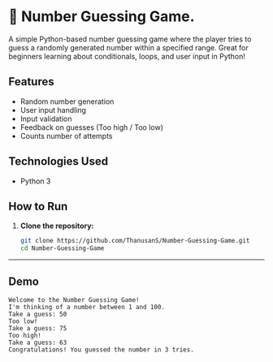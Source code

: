 # 🎯 Number Guessing Game.

A simple Python-based number guessing game where the player tries to guess a randomly generated number within a specified range. Great for beginners learning about conditionals, loops, and user input in Python!

## Features

- Random number generation
- User input handling
- Input validation
- Feedback on guesses (Too high / Too low)
- Counts number of attempts

## Technologies Used

- Python 3

## How to Run

1. **Clone the repository:**
   ```bash
   git clone https://github.com/ThanusanS/Number-Guessing-Game.git
   cd Number-Guessing-Game

---

## Demo
```
Welcome to the Number Guessing Game!
I'm thinking of a number between 1 and 100.
Take a guess: 50
Too low!
Take a guess: 75
Too high!
Take a guess: 63
Congratulations! You guessed the number in 3 tries.
